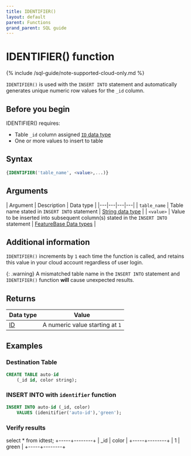 ```yaml
---
title: IDENTIFIER()
layout: default
parent: Functions
grand_parent: SQL guide
---
```


# IDENTIFIER() function

{% include /sql-guide/note-supported-cloud-only.md %}

`IDENTIFIER()` is used with the `INSERT INTO` statement and automatically generates unique numeric row values for the `_id` column.

## Before you begin

IDENTIFIER() requires:
* Table `_id` column assigned [`ID` data type](/docs/sql-guide/data-types/data-type-id)
* One or more values to insert to table

## Syntax

```sql
{IDENTIFIER('table_name', <value>,...)}
```

## Arguments

| Argument | Description | Data type |
|---|---|---|---|
| `table_name` | Table name stated in `INSERT INTO` statement | [String data type](/docs/sql-guide/data-types/data-type-string) |
| `<value>` | Value to be inserted into subsequent column(s) stated in the `INSERT INTO` statement | [FeatureBase Data types](/docs/sql-guide/data-types/data-types-home) |

## Additional information

`IDENTIFIER()` increments by `1` each time the function is called, and retains this value in your cloud account regardless of user login.

{: .warning}
A mismatched table name in the `INSERT INTO` statement and `IDENTIFIER()` function **will** cause unexpected results.

## Returns

| Data type | Value |
|---|---|
| [ID](/docs/sql-guide/data-types/data-type-id) | A numeric value starting at `1` |

## Examples

### Destination Table
```sql
CREATE TABLE auto-id
    (_id id, color string);
```

### INSERT INTO with `identifier` function

```sql
INSERT INTO auto-id (_id, color)
    VALUES (idenitifier('auto-id'),'green');
```

### Verify results

select * from idtest;
+-----+--------+
| _id | color  |
+-----+--------+
|   1 | green  |
+-----+--------+
```
